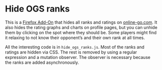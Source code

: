 # Hide OGS ranks

This is a [Firefox Add-On](https://addons.mozilla.org/en-US/firefox/addon/hide-ogs-ranks/) that hides all ranks and ratings on [online-go.com](https://online-go.com/).
It also hides the rating graphs and charts on profile pages,
but you can unhide them by clicking on the spot where they should be.
Some players might find it relaxing to not know their opponent’s and their own rank at all times.

All the interesting code is in `hide_ogs_ranks.js`.
Most of the ranks and ratings are hidden via CSS.
The rest is removed by using a regular expression and a mutation observer.
The observer is necessary because the ranks are added asynchronously.
